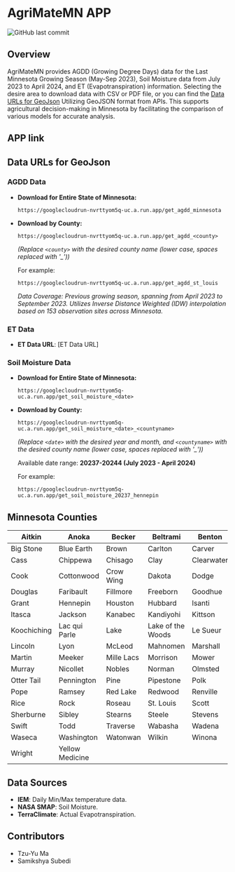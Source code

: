 # AgriMateMN APP
![GitHub last commit](https://img.shields.io/github/last-commit/TzuYuMa/AgriMateMN?style=for-the-badge)

## Overview  
AgriMateMN provides AGDD (Growing Degree Days) data for the Last Minnesota Growing Season (May-Sep 2023), Soil Moisture data from July 2023 to April 2024, and ET (Evapotranspiration) information. Selecting the desire area to download data with CSV or PDF file, or you can find the [Data URLs for GeoJson](#data-urls-for-geojson) Utilizing GeoJSON format from APIs. This supports agricultural decision-making in Minnesota by facilitating the comparison of various models for accurate analysis.

## APP link

## Data URLs for GeoJson
### AGDD Data
- **Download for Entire State of Minnesota:**
  ```plaintext
  https://googlecloudrun-nvrttyom5q-uc.a.run.app/get_agdd_minnesota
  ```

- **Download by County:**
  ```plaintext
  https://googlecloudrun-nvrttyom5q-uc.a.run.app/get_agdd_<county>
  ```
  *(Replace `<county>` with the desired county name (lower case, spaces replaced with '_'))*

  For example:
  ```plaintext
  https://googlecloudrun-nvrttyom5q-uc.a.run.app/get_agdd_st_louis
  ```

  *Data Coverage: Previous growing season, spanning from April 2023 to September 2023. Utilizes Inverse Distance Weighted (IDW) interpolation based on 153 observation sites across Minnesota.*

### ET Data
- **ET Data URL**: [ET Data URL]

### Soil Moisture Data
- **Download for Entire State of Minnesota:**
  ```plaintext
  https://googlecloudrun-nvrttyom5q-uc.a.run.app/get_soil_moisture_<date>
  ```

- **Download by County:**
  ```plaintext
  https://googlecloudrun-nvrttyom5q-uc.a.run.app/get_soil_moisture_<date>_<countyname>
  ```
  *(Replace `<date>` with the desired year and month, and `<countyname>` with the desired county name (lower case, spaces replaced with '_'))*

  Available date range: **20237-20244 (July 2023 - April 2024)**

  For example:
  ```plaintext
  https://googlecloudrun-nvrttyom5q-uc.a.run.app/get_soil_moisture_20237_hennepin
  ```
## Minnesota Counties

Aitkin | Anoka | Becker | Beltrami | Benton
------ | ----- | ------ | -------- | ------
Big Stone | Blue Earth | Brown | Carlton | Carver
Cass | Chippewa | Chisago | Clay | Clearwater
Cook | Cottonwood | Crow Wing | Dakota | Dodge
Douglas | Faribault | Fillmore | Freeborn | Goodhue
Grant | Hennepin | Houston | Hubbard | Isanti
Itasca | Jackson | Kanabec | Kandiyohi | Kittson
Koochiching | Lac qui Parle | Lake | Lake of the Woods | Le Sueur
Lincoln | Lyon | McLeod | Mahnomen | Marshall
Martin | Meeker | Mille Lacs | Morrison | Mower
Murray | Nicollet | Nobles | Norman | Olmsted
Otter Tail | Pennington | Pine | Pipestone | Polk
Pope | Ramsey | Red Lake | Redwood | Renville
Rice | Rock | Roseau | St. Louis | Scott
Sherburne | Sibley | Stearns | Steele | Stevens
Swift | Todd | Traverse | Wabasha | Wadena
Waseca | Washington | Watonwan | Wilkin | Winona
Wright | Yellow Medicine


## Data Sources 
- **IEM**: Daily Min/Max temperature data.
- **NASA SMAP**: Soil Moisture.
- **TerraClimate**: Actual Evapotranspiration.
  
## Contributors 
- Tzu-Yu Ma  
- Samikshya Subedi
